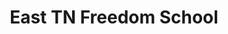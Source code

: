 ---
title: East TN Freedom School
layout: piclay
galleryid: freedom_school
permalink: /freedomschool/
--- 